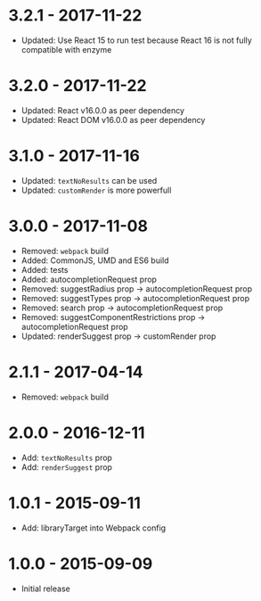 # 3.2.1 - 2017-11-22

* Updated: Use React 15 to run test because React 16 is not fully compatible
  with enzyme

# 3.2.0 - 2017-11-22

* Updated: React v16.0.0 as peer dependency
* Updated: React DOM v16.0.0 as peer dependency

# 3.1.0 - 2017-11-16

* Updated: `textNoResults` can be used
* Updated: `customRender` is more powerfull

# 3.0.0 - 2017-11-08

* Removed: `webpack` build
* Added: CommonJS, UMD and ES6 build
* Added: tests
* Added: autocompletionRequest prop
* Removed: suggestRadius prop -> autocompletionRequest prop
* Removed: suggestTypes prop -> autocompletionRequest prop
* Removed: search prop -> autocompletionRequest prop
* Removed: suggestComponentRestrictions prop -> autocompletionRequest prop
* Updated: renderSuggest prop -> customRender prop

# 2.1.1 - 2017-04-14

* Removed: `webpack` build

# 2.0.0 - 2016-12-11

* Add: `textNoResults` prop
* Add: `renderSuggest` prop

# 1.0.1 - 2015-09-11

* Add: libraryTarget into Webpack config

# 1.0.0 - 2015-09-09

* Initial release
